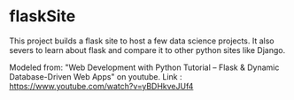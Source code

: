 # flaskSite

This project builds a flask site to host a few data science projects. It also severs to learn about flask and compare it to other python sites like Django.

Modeled from: "Web Development with Python Tutorial – Flask & Dynamic Database-Driven Web Apps" on youtube.
Link        : https://www.youtube.com/watch?v=yBDHkveJUf4         
